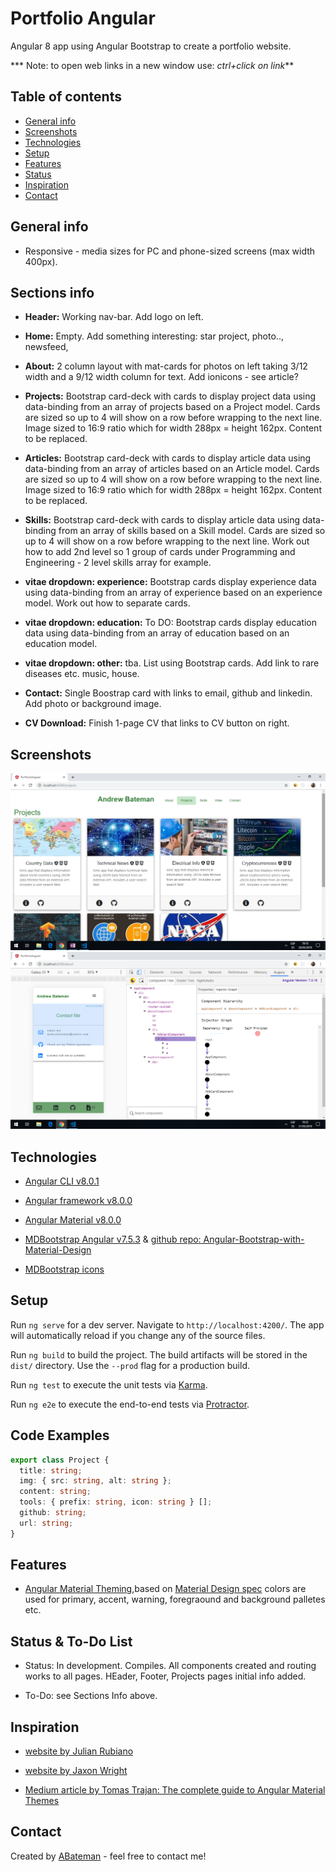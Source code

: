 # Portfolio Angular

Angular 8 app using Angular Bootstrap to create a portfolio website.

*** Note: to open web links in a new window use: _ctrl+click on link_**

## Table of contents

* [General info](#general-info)
* [Screenshots](#screenshots)
* [Technologies](#technologies)
* [Setup](#setup)
* [Features](#features)
* [Status](#status)
* [Inspiration](#inspiration)
* [Contact](#contact)

## General info

* Responsive - media sizes for PC and phone-sized screens (max width 400px).

## Sections info

* **Header:** Working nav-bar. Add logo on left.

* **Home:** Empty. Add something interesting: star project, photo.., newsfeed,

* **About:** 2 column layout with mat-cards for photos on left taking 3/12 width and a 9/12 width column for text. Add ionicons - see article?

* **Projects:** Bootstrap card-deck with cards to display project data using data-binding from an array of projects based on a Project model. Cards are sized so up to 4 will show on a row before wrapping to the next line. Image sized to 16:9 ratio which for width 288px = height 162px. Content to be replaced.

* **Articles:** Bootstrap card-deck with cards to display article data using data-binding from an array of articles based on an Article model. Cards are sized so up to 4 will show on a row before wrapping to the next line. Image sized to 16:9 ratio which for width 288px = height 162px. Content to be replaced.

* **Skills:** Bootstrap card-deck with cards to display article data using data-binding from an array of skills based on a Skill model. Cards are sized so up to 4 will show on a row before wrapping to the next line. Work out how to add 2nd level so 1 group of cards under Programming and Engineering - 2 level skills array for example.

* **vitae dropdown: experience:** Bootstrap cards display experience data using data-binding from an array of experience based on an experience model. Work out how to separate cards.

* **vitae dropdown: education:** To DO: Bootstrap cards display education data using data-binding from an array of education based on an education model.

* **vitae dropdown: other:** tba. List using Bootstrap cards. Add link to rare diseases etc. music, house.

* **Contact:** Single Boostrap card with links to email, github and linkedin. Add photo or background image.

* **CV Download:** Finish 1-page CV that links to CV button on right.

## Screenshots

![Example screenshot](./img/Projects.png)
![Example screenshot](./img/Contact.png)

## Technologies

* [Angular CLI v8.0.1](https://github.com/angular/angular-cli)

* [Angular framework v8.0.0](https://angular.io/)

* [Angular Material v8.0.0](https://material.angular.io/)

* [MDBootstrap Angular v7.5.3](https://mdbootstrap.com/) & [github repo: Angular-Bootstrap-with-Material-Design](https://github.com/mdbootstrap/Angular-Bootstrap-with-Material-Design)

* [MDBootstrap icons](https://mdbootstrap.com/docs/jquery/content/icons-list/)

## Setup

Run `ng serve` for a dev server. Navigate to `http://localhost:4200/`. The app will automatically reload if you change any of the source files.

Run `ng build` to build the project. The build artifacts will be stored in the `dist/` directory. Use the `--prod` flag for a production build.

Run `ng test` to execute the unit tests via [Karma](https://karma-runner.github.io).

Run `ng e2e` to execute the end-to-end tests via [Protractor](http://www.protractortest.org/).

## Code Examples

```typescript
export class Project {
  title: string;
  img: { src: string, alt: string };
  content: string;
  tools: { prefix: string, icon: string } [];
  github: string;
  url: string;
}

```

## Features

* [Angular Material Theming](https://material.angular.io/guide/theming),based on [Material Design spec](https://material.io/archive/guidelines/style/color.html#color-color-palette) colors are used for primary, accent, warning, foregraound and background palletes etc.

## Status & To-Do List

* Status: In development. Compiles. All components created and routing works to all pages. HEader, Footer, Projects pages initial info added.

* To-Do: see Sections Info above.

## Inspiration

* [website by Julian Rubiano](http://www.julienrubiano.fr/)

* [website by Jaxon Wright](https://jaxonwright.com/)

* [Medium article by Tomas Trajan: The complete guide to Angular Material Themes](https://medium.com/@tomastrajan/the-complete-guide-to-angular-material-themes-4d165a9d24d1)

## Contact

Created by [ABateman](https://www.andrewbateman.org) - feel free to contact me!
